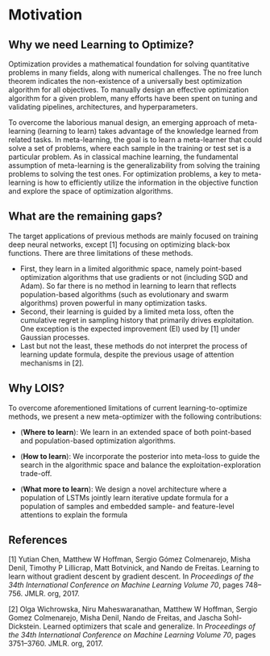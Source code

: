 # Motivation

## Why we need Learning to Optimize?
Optimization provides a mathematical foundation for solving quantitative problems in many fields,
along with numerical challenges. The no free lunch theorem indicates the non-existence of a universally best optimization algorithm for all objectives. To manually design an effective optimization
algorithm for a given problem, many efforts have been spent on tuning and validating pipelines,
architectures, and hyperparameters.

To overcome the laborious manual design, an emerging approach of meta-learning (learning to learn)
takes advantage of the knowledge learned from related tasks. In meta-learning, the goal is to learn
a meta-learner that could solve a set of problems, where each sample in the training or test set is a
particular problem. As in classical machine learning, the fundamental assumption of meta-learning
is the generalizability from solving the training problems to solving the test ones. For optimization
problems, a key to meta-learning is how to efficiently utilize the information in the objective function
and explore the space of optimization algorithms.

## What are the remaining gaps?
The target applications of previous methods are mainly focused on training deep neural networks,
except [1] focusing on optimizing black-box functions. There are three limitations of these methods.

* First, they learn in a limited algorithmic space, namely point-based optimization algorithms that use
gradients or not (including SGD and Adam). So far there is no method in learning to learn that reflects
population-based algorithms (such as evolutionary and swarm algorithms) proven powerful in many
optimization tasks. 
* Second, their learning is guided by a limited meta loss, often the cumulative regret
in sampling history that primarily drives exploitation. One exception is the expected improvement
(EI) used by [1] under Gaussian processes. 
* Last but not the least, these methods do not interpret the
process of learning update formula, despite the previous usage of attention mechanisms in [2].

## Why LOIS?
To overcome aforementioned limitations of current learning-to-optimize methods, we present a new
meta-optimizer with the following contributions:

* (**Where to learn**): We learn in an extended space of both point-based and population-based
optimization algorithms.

* (**How to learn**): We incorporate the posterior into meta-loss to guide the search in the
algorithmic space and balance the exploitation-exploration trade-off.

* (**What more to learn**): We design a novel architecture where a population of LSTMs jointly
learn iterative update formula for a population of samples and embedded sample- and
feature-level attentions to explain the formula


## References

[1] Yutian Chen, Matthew W Hoffman, Sergio Gómez Colmenarejo, Misha Denil, Timothy P
Lillicrap, Matt Botvinick, and Nando de Freitas. Learning to learn without gradient descent by
gradient descent. In *Proceedings of the 34th International Conference on Machine Learning Volume 70*, pages 748–756. JMLR. org, 2017.

[2] Olga Wichrowska, Niru Maheswaranathan, Matthew W Hoffman, Sergio Gomez Colmenarejo,
Misha Denil, Nando de Freitas, and Jascha Sohl-Dickstein. Learned optimizers that scale and
generalize. In *Proceedings of the 34th International Conference on Machine Learning Volume 70*, pages 3751–3760. JMLR. org, 2017.